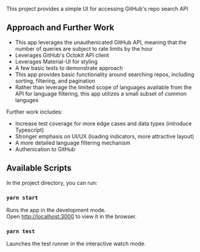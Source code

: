 This project provides a simple UI for accessing GitHub's repo search API

## Approach and Further Work

* This app leverages the unauthenicated GitHub API, meaning that the number of queries are subject to rate limits by the hour
* Leverages GitHub's Octokit API client
* Leverages Material-UI for styling
* A few basic tests to demonstrate approach
* This app provides basic functionality around searching repos, including sorting, filtering, and pagination
* Rather than leverage the limited scope of languages available from the API for language filtering, this app utilizes a small subset of common languges

Further work includes:
* Increase test coverage for more edge cases and data types (introduce Typescript)
* Stronger emphasis on UI/UX (loading indicators, more attractive layout)
* A more detailed language filtering mechanism
* Authenication to GitHub

## Available Scripts

In the project directory, you can run:

### `yarn start`

Runs the app in the development mode.<br />
Open [http://localhost:3000](http://localhost:3000) to view it in the browser.

### `yarn test`

Launches the test runner in the interactive watch mode.<br />

